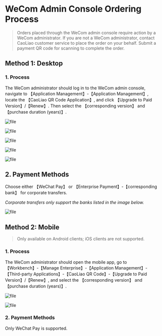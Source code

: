 # WeCom Admin Console Ordering Process

> Orders placed through the WeCom admin console require action by a WeCom administrator. If you are not a WeCom administrator, contact CaoLiao customer service to place the order on your behalf. Submit a payment QR code for scanning to complete the order.

## Method 1: Desktop

### 1. Process

The WeCom administrator should log in to the WeCom admin console, navigate to 【Application Management】-【Application Management】, locate the 【CaoLiao QR Code Application】, and click 【Upgrade to Paid Version】/【Renew】. Then select the 【corresponding version】 and 【purchase duration (years)】.

![file](//blogcdnimg.clewm.net/2023/02/image-1676438414981_16764384157455.png?x-oss-process=image/auto-orient,1/quality,q_50/format,jpg)

![file](//blogcdnimg.clewm.net/2023/02/image-1676264877362_16762648777949.png?x-oss-process=image/auto-orient,1/quality,q_50/format,jpg)

![file](//blogcdnimg.clewm.net/2023/02/image-1676264887847_16762648882629.png?x-oss-process=image/auto-orient,1/quality,q_50/format,jpg)

![file](//blogcdnimg.clewm.net/2023/02/image-1676264900755_16762649011335.png?x-oss-process=image/auto-orient,1/quality,q_50/format,jpg)

![file](//blogcdnimg.clewm.net/2023/02/image-1676264919255_16762649196751.png?x-oss-process=image/auto-orient,1/quality,q_50/format,jpg)

## 2. Payment Methods

Choose either 【WeChat Pay】 or 【Enterprise Payment】-【corresponding bank】 for corporate transfers.

*Corporate transfers only support the banks listed in the image below.*

![file](//blogcdnimg.clewm.net/2023/02/image-1675913248003_16759132484237.png?x-oss-process=image/auto-orient,1/quality,q_50/format,jpg)

## Method 2: Mobile

> Only available on Android clients; iOS clients are not supported.

### 1. Process

The WeCom administrator should open the mobile app, go to 【Workbench】-【Manage Enterprise】-【Application Management】-【Third-party Applications】-【CaoLiao QR Code】-【Upgrade to Paid Version】/【Renew】, and select the 【corresponding version】 and 【purchase duration (years)】.

![file](//blogcdnimg.clewm.net/2023/02/image-1675920032984_16759200336396.png?x-oss-process=image/auto-orient,1/quality,q_50/format,jpg)

![file](//blogcdnimg.clewm.net/2023/02/image-1675920040701_16759200413291.png?x-oss-process=image/auto-orient,1/quality,q_50/format,jpg)

### 2. Payment Methods

Only WeChat Pay is supported.